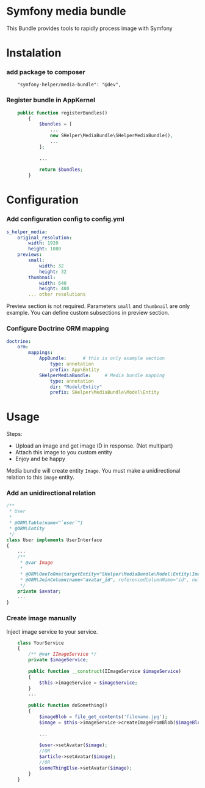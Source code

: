 Symfony media bundle 
====================
This Bundle provides tools to rapidly process image with Symfony

# Instalation

### add package to composer
```
    "symfony-helper/media-bundle": "@dev",
```

### Register bundle in AppKernel
 
```php
    public function registerBundles()
        {
            $bundles = [
                ...
                new SHelper\MediaBundle\SHelperMediaBundle(),
                ...
            ];
    
            ...
            
            return $bundles;
        }
```

# Configuration

### Add configuration config to config.yml

```yml
s_helper_media:
    original_resolution:
        width: 1920
        height: 1080
    previews:
        small:
            width: 32
            height: 32
        thumbnail:
            width: 640
            height: 480
        ... other resolutions

```

Preview section is not required. Parameters `small` and `thumbnail` are only example. You can define custom subsections in preview section.

### Configure Doctrine ORM mapping

```yml
doctrine:
    orm:
        mappings:
            AppBundle:      # this is only example section 
                type: annotation
                prefix: App\Entity
            SHelperMediaBundle:     # Media bundle mapping
                type: annotation
                dir: "Model/Entity"
                prefix: SHelper\MediaBundle\Model\Entity
```


# Usage

Steps:
 - Upload an image and get image ID in response. (Not multipart)
 - Attach this image to you custom entity
 - Enjoy and be happy

Media bundle will create entity `Image`. You must make a unidirectional relation to this `Image` entity. 

### Add an unidirectional relation

```php
/**
 * User
 *
 * @ORM\Table(name="`user`")
 * @ORM\Entity
 */
class User implements UserInterface
{
    ...
    /**
     * @var Image
     *
     * @ORM\OneToOne(targetEntity="SHelper\MediaBundle\Model\Entity\Image")
     * @ORM\JoinColumn(name="avatar_id", referencedColumnName="id", nullable=true)
     */
    private $avatar;
    ...
}
```

### Create image manually

Inject image service to your service.
  
```php
    class YourService
    {
        /** @var IImageService */
        private $imageService;
        
        public function __construct(IImageService $imageService)
        {
            $this->imageService = $imageService;
        }
        ...
        
        public function doSomething()
        {
            $imageBlob = file_get_contents('filename.jpg');
            $image = $this->imageService->createImageFromBlob($imageBlob);
            
            ...
            
            $user->setAvatar($image);
            //OR
            $article->setAvatar($image);
            //OR
            $someThingElse->setAvatar($image);
        }
    }
```
